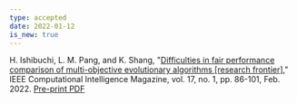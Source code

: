 ```yaml
---
type: accepted
date: 2022-01-12
is_new: true
---
```


H. Ishibuchi, L. M. Pang, and K. Shang, "<a href="https://ieeexplore.ieee.org/document/9679762">Difficulties in fair performance comparison of multi-objective evolutionary algorithms [research frontier]</a>," IEEE Computational Intelligence Magazine, vol. 17, no. 1, pp. 86-101, Feb. 2022. <a href="http://www.cs.osakafu-u.ac.jp/ci/Papers/pdf_file/multiobjective/IEEE_CIM_Feb2022_Ishibuchi.pdf">Pre-print PDF</a>
